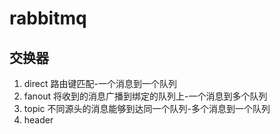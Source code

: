 # rabbitmq

## 交换器

1.	direct 路由键匹配-一个消息到一个队列
2.	fanout 将收到的消息广播到绑定的队列上-一个消息到多个队列
3.	topic 不同源头的消息能够到达同一个队列-多个消息到一个队列
4.	header